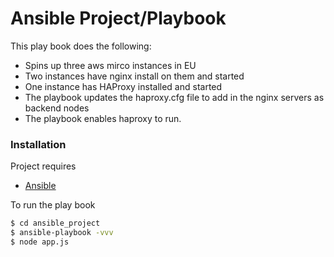 # Ansible Project/Playbook

This play book does the following:

  - Spins up three aws mirco instances in EU
  - Two instances have nginx install on them and started
  - One instance has HAProxy installed and started
  - The playbook updates the haproxy.cfg file to add in the nginx servers as backend nodes
  - The playbook enables haproxy to run.
  


### Installation

Project requires 
  - [Ansible](https://www.ansible.com/) 

 
To run the play book
```sh
$ cd ansible_project
$ ansible-playbook -vvv 
$ node app.js
```

